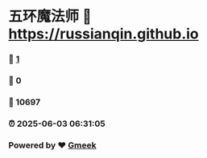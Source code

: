 # 五环魔法师 :link: https://russianqin.github.io 
### :page_facing_up: [1](https://russianqin.github.io/tag.html) 
### :speech_balloon: 0 
### :hibiscus: 10697 
### :alarm_clock: 2025-06-03 06:31:05 
### Powered by :heart: [Gmeek](https://github.com/Meekdai/Gmeek)
